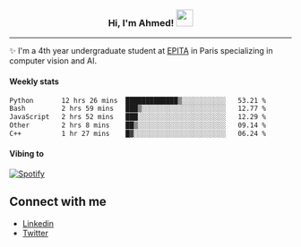 <!-- Heading -->
<h3 align="center"> Hi, I'm Ahmed! <img src = "https://raw.githubusercontent.com/MartinHeinz/MartinHeinz/master/wave.gif" width = 30px></h3>

<!-- About section -->
---
✨ I'm a 4th year undergraduate student at <a href="https://www.epita.fr/en/">EPITA</a> in Paris specializing in computer vision and AI.

<h4 align ="left"> Weekly stats </h4>

<!--START_SECTION:waka-->

```txt
Python       12 hrs 26 mins  █████████████▒░░░░░░░░░░░   53.21 %
Bash         2 hrs 59 mins   ███▒░░░░░░░░░░░░░░░░░░░░░   12.77 %
JavaScript   2 hrs 52 mins   ███░░░░░░░░░░░░░░░░░░░░░░   12.29 %
Other        2 hrs 8 mins    ██▒░░░░░░░░░░░░░░░░░░░░░░   09.14 %
C++          1 hr 27 mins    █▓░░░░░░░░░░░░░░░░░░░░░░░   06.24 %
```

<!--END_SECTION:waka-->

<h4 align ="left">Vibing to</h4>

[![Spotify](https://novatorem-ten-lyart.vercel.app/api/spotify)](https://open.spotify.com/user/31knevkvll66tzc3gqtoi6ngjbre)

<!-- Connect section -->

## Connect with me
  * <a href="https://www.linkedin.com/in/ahmed-hassayoune">Linkedin</a>
  * <a href="https://twitter.com/Ahmedhassaaa">Twitter</a>

<!-- Connect section: END -->
